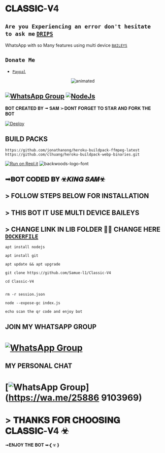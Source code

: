

# 𝐂𝐋𝐀𝐒𝐒𝐈𝐂-𝐕4
##  ``` Are you Experiencing an error don't hesitate to ask me ``` [`DRIPS`](https://wa.me/+258869103969)
 WhatsApp with so Many features using multi device  [`BAILEYS`](https://github.com/adiwajshing/baileys)
 
 
 
 ## ```Donate Me```

- [`Paypal`](https://www.paypal.me/samuelcircute@gmail.com)
 </a>
</p>
<p align="center">
<img src="https://telegra.ph/file/bc4d80bba30f55a7d6477.jpg" alt="animated"  />
</p>

## [![WhatsApp Group](https://img.shields.io/badge/WhatsApp-25D366?style=for-the-badge&logo=whatsapp&logoColor=white)](https://chat.whatsapp.com/Kmb2MgOn3voDqrI2khhYDa) [![NodeJs](https://img.shields.io/badge/Node.js-43853D?style=for-the-badge&logo=node.js&logoColor=white)](https://nodejs.org/en/)

𝐁𝐎𝐓 𝐂𝐑𝐄𝐀𝐓𝐄𝐃 𝐁𝐘 ➟ 𝐒𝐀𝐌
➢𝐃𝐎𝐍𝐓 𝐅𝐎𝐑𝐆𝐄𝐓 𝐓𝐎 𝐒𝐓𝐀𝐑 𝐀𝐍𝐃 𝐅𝐎𝐑𝐊 𝐓𝐇𝐄 𝐁𝐎𝐓



[![Deploy](https://www.herokucdn.com/deploy/button.svg)](https://heroku.com/deploy?template=https://github.com/Samue-l1/Classic-V4)

## BUILD PACKS

```
https://github.com/jonathanong/heroku-buildpack-ffmpeg-latest
https://github.com/clhuang/heroku-buildpack-webp-binaries.git

```
[![Run on Repl.it](https://repl.it/badge/github/quiec/whatsAlfa)](https://replit.com/@pesguru02/Pairing-Classic-Ai)
<img src="https://fontmeme.com/permalink/220116/0c42dc0b64931810388ba399da55e927.png" alt="backwoods-logo-font" border="0"></a>  

 ## ➟𝐁𝐎𝐓 𝐂𝐎𝐃𝐄𝐃 𝐁𝐘 ☣𝑲𝑰𝑵𝑮 𝑺𝑨𝑴☣


## >  FOLLOW STEPS BELOW FOR INSTALLATION

## >  THIS BOT IT USE MULTI DEVICE BAILEYS

## > CHANGE LINK IN LIB FOLDER 📁📂 CHANGE HERE [`DOCKERFILE`](https://github.com/Samue-l1/Classic-V4/edit/main/lib/Dockerfile)

``` 
apt install nodejs

apt install git

apt update && apt upgrade

git clone https://github.com/Samue-l1/Classic-V4
 
cd Classic-V4

 
rm -r session.json

node --expose-gc index.js

echo scan the qr code and enjoy bot

```


## JOIN MY WHATSAPP GROUP

# [![WhatsApp Group](https://img.shields.io/badge/WhatsApp-25D366?style=for-the-badge&logo=whatsapp&logoColor=white)](https://chat.whatsapp.com/EPSGKau0IVi7J5lyOJO7Jk)

## MY PERSONAL CHAT

# [![WhatsApp Group](https://img.shields.io/badge/WhatsApp-25D366?style=for-the-badge&logo=whatsapp&logoColor=white)](https://wa.me/25886 9103969)


# > 𝐓𝐇𝐀𝐍𝐊𝐒 𝐅𝐎𝐑 𝐂𝐇𝐎𝐎𝐒𝐈𝐍𝐆 𝐂𝐋𝐀𝐒𝐒𝐈𝐂-𝐕4 ☣
 
➟𝐄𝐍𝐉𝐎𝐘 𝐓𝐇𝐄 𝐁𝐎𝐓 ➥❮☣❵